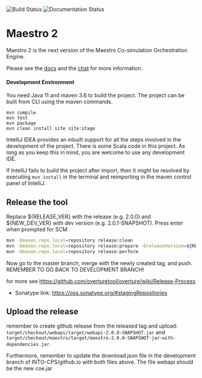 ![Build Status](https://github.com/INTO-CPS-Association/maestro/workflows/Maestro2/badge.svg?branch=development)
![Documentation Status](https://maestro.readthedocs.io/en/latest/?badge=latest)


# Maestro 2
Maestro 2 is the next version of the Maestro Co-simulation Orchestration Engine.

Please see the [docs](https://into-cps-maestro.readthedocs.io/) and the [chat](https://gitter.im/INTO-CPS/maestro2) for more information.

#### Development Environment
You need Java 11 and maven 3.6 to build the project.
The project can be built from CLI using the maven commands.
```
mvn compile
mvn test
mvn package
mvn clean install site site:stage
```
IntelliJ IDEA provides an inbuilt support for all the steps involved in the development 
of the project. There is some Scala code in this project. 
As long as you keep this in mind, you are welcome to use any development IDE.

If IntelliJ fails to build the project after import, then it might be resolved by executing `mvn install` in the terminal and reimporting in the maven control panel of IntelliJ. 


## Release the tool
Replace ${RELEASE_VER} with the release (e.g. 2.0.0) and ${NEW_DEV_VER} with dev version (e.g. 2.0.1-SNAPSHOT).
Press enter when prompted for SCM
```bash
mvn -Dmaven.repo.local=repository release:clean
mvn -Dmaven.repo.local=repository release:prepare -DreleaseVersion=${RELEASE_VER} -DdevelopmentVersion=${NEW_DEV_VER}
mvn -Dmaven.repo.local=repository release:perform
```

Now go to the master branch, merge with the newly created tag, and push. REMEMBER TO GO BACK TO DEVELOPMENT BRANCH!

for more see https://github.com/overturetool/overture/wiki/Release-Process

* Sonatype link: https://oss.sonatype.org/#stagingRepositories

## Upload the release

remember to create github release from the released tag and upload: `target/checkout/webapi/target/webapi-2.0.0-SNAPSHOT.jar` and 
`target/checkout/maestro/target/maestro-2.0.0-SNAPSHOT-jar-with-dependencies.jar`.

Furthermore, remember to update the download.json file in the development branch of INTO-CPS/github.io with both files above. The file webapi should be the new coe.jar 
